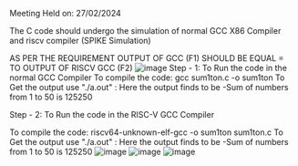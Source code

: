 Meeting Held on: 27/02/2024

The C code should undergo the simulation of normal GCC X86 Compiler and riscv compiler (SPIKE Simulation)

AS PER THE REQUIREMENT OUTPUT OF GCC (F1) SHOULD BE EQUAL = TO OUTPUT OF RISCV GCC (F2)
![image](https://github.com/HemaPriyaMudium/VSDSquadron-mini/assets/160833467/5d2c919a-ad91-4caf-b13f-a7cc6a3eac32)
Step - 1: To Run the code in the normal GCC Compiler To compile the code: gcc sum1ton.c -o sum1ton To Get the output use "./a.out" : Here the output finds to be -Sum of numbers from 1 to 50 is 125250

Step - 2: To Run the code in the RISC-V GCC Compiler

To compile the code: riscv64-unknown-elf-gcc -o sum1ton sum1ton.c To Get the output use "./a.out" : Here the output finds to be -Sum of numbers from 1 to 50 is 125250
![image](https://github.com/HemaPriyaMudium/VSDSquadron-mini/assets/160833467/2de595fb-283d-4171-b499-5d6c31299f6a)
![image](https://github.com/HemaPriyaMudium/VSDSquadron-mini/assets/160833467/084fb15e-ea84-4bf5-8c2d-1160283b0330)
![image](https://github.com/HemaPriyaMudium/VSDSquadron-mini/assets/160833467/91e8faf5-8c1c-4626-bc88-f049276c2ac5)
